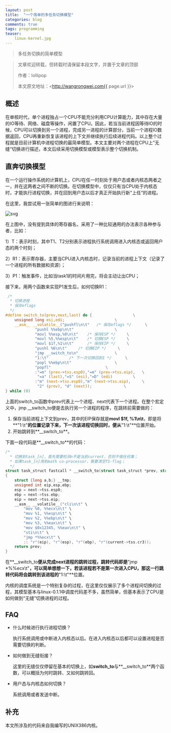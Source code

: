 ```yaml
---
layout: post
title:  "一个简单的多任务切换模型"
categories: blog
comments: true
tags: programming
teaser:
    linux-kernel.jpg
---
```


> 多任务切换的简单模型

> 文章欢迎转载，但转载时请保留本段文字，并置于文章的顶部
>
> 作者：lollipop
>
> 本文原文地址：<http://wangrongwei.com{{ page.url }}>

## 概述

在单核时代，单个进程独占一个CPU不能充分利用CPU计算能力，其中存在大量的IO等待、网络、磁盘等操作，闲置了CPU。因此，若当当前进程因等待IO的时候，CPU可以切换到另一个进程，完成另一进程的计算部分，当前一个进程IO数据返回，CPU再重新恢复该进程的上下文并继续执行后续进程代码。以上整个过程就是目前计算机中进程切换的最简单模型。本文主要对两个进程在CPU上”无缝“切换进行描述，本文后续采用切换模型或模型表示整个切换机制。

## 直奔切换模型

在一个运行操作系统的计算机上，CPU在任一时刻处于用户态或者内核态两者之一，并在这两者之间不断的切换。在切换模型中，仅仅只有当CPU处于内核态时，才能执行进程切换，并在回到用户态以后才真正开始执行新“上任”的进程。

在这里，我尝试用一张简单的图进行来说明：

![svg](http://wangrongwei.com/images/switch-task.svg)

在上图中，没有提到具体的寄存器名，采用了一种比较通用的办法表示各种参与者，比如：

1）T：表示时刻，其中T1、T2分别表示进程执行系统调用进入内核态或返回用户态的两个时刻；

2）R1：表示寄存器，主要当CPU进入内核态时，记录当前的进程上下文（记录了一个进程的所有数据和资源）；

3）P1：触发事件，比如当task1的时间片用完，将会主动让出CPU；

接下来，用两个函数来实现P1发生后，如何切换R1：

```c
 /*
  * 切换进程
  * 保存eflags
  */
#define switch_to(prev,next,last) do {					\
	unsigned long esi,edi;						\
	__asm__ __volatile__("pushfl\n\t"	/* 保存eflags */		\
		     "pushl %%ebp\n\t"					\
		     "movl %%esp,%0\n\t"	/* 保存ESP */		\
		     "movl %5,%%esp\n\t"	/* 切换ESP */		\
		     "movl $1f,%1\n\t"		/* 保存EIP */		\
		     "pushl %6\n\t"		/* 切换EIP */		\
		     "jmp __switch_to\n"				\
		     "1:\t"			/* 下一次切换回到1 */		\
		     "popl %%ebp\n\t"					\
		     "popfl"						\
		     :"=m" (prev->tss.esp0),"=m" (prev->tss.eip),	\
		      "=a" (last),"=S" (esi),"=D" (edi)			\
		     :"m" (next->tss.esp0),"m" (next->tss.eip),		\
		      "2" (prev), "d" (next));				\
} while (0)
```

上面的switch_to函数中prev代表上一个进程、next代表下一个进程。在整个宏定义中，jmp __switch_to便是去执行另一个进程的程序，在跳转前需要做的：

1. 保存当前进程上下文到prev，其中的EIP保存就是**movl $1f, %1\n\t**，即是将**"1:\t"**的位置记录下来，下一次该进程切换回时，便从**"1:\t"**位置开始。
2. 开始跳转到**__switch_to**。

下面一段代码是**__switch_to**的代码：

```c
/*
  * 切换到task_[n]，首先需要检测n不是当前current，否则不做任何事；
  * 如果task_[n]用到math co-processor，需要清空TS-flag；
  */
struct task_struct fastcall * __switch_to(struct task_struct *prev, struct task_struct *next) 
{
	struct {long a,b;} __tmp;
	unsigned int eip,esp,ebp;
	esp = next->tss.esp0;
	ebp = next->tss.ebp;
	eip = next->tss.eip;
	__asm__ __volatile__("cli\n\t" \
		"mov %0, %%ecx\n\t" \
		"mov %1, %%esp\n\t" \
		"mov %2, %%ebp\n\t" \
		"mov %3, %%eax\n\t" \
		"mov $0x12345, %%eax\n\t" \
		"sti\n\t" \
		"jmp *%%ecx\t" \
		:: "r"(eip), "r"(esp), "r"(ebp), "r"(current->tss.cr3));
	return prev;
}
```

在**__switch_to**便从完成next进程的跳转过程，跳转代码即是**"jmp *%%ecx\t"**，可以简单想想一下，若该进程若不是第一次进入CPU，那这一行跳转代码将会跳转到该进程的**"1:\t"**位置。

内核的调度系统是一个特别复杂的过程，在这里仅仅展示了多个进程间切换的过程，其模型基本与linux-0.1.1中调度代码差不多，虽然简单，但基本表示了CPU是如何做到“无缝”切换进程的过程。



## FAQ

- 什么时候进行执行进程切换？

  执行系统调用或中断进入内核态以后。在进入内核态以后都可以设置进程是否需要切换的判断。

- 如何做到无缝衔接？

  这里的无缝仅仅停留在基本的切换上，如**switch_to**与**__switch_to**两个函数，可以概括为何时跳转、又如何跳转回。

- 用户态与内核态如何切换？

  系统调用或者发送中断。



## 补充

本文所涉及的代码来自我编写的UNIX386内核。

[1]: https://github.com/wangrongwei/UNIX386









